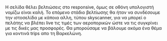 Η σελίδα θέλει βελτιώσεις στο responsive, όμως σε οθόνη υπολογιστή νομίζω είναι καλή. Το επόμενο στάδιο βελτίωσης θα ήταν να συνδέσουμε την ιστοσελίδα με κάποια αλλη, τύπου skyscanner, για να μπορεί ο πελάτης να βλέπει live τις τιμές των αεροπορικών ώστε να τις συγκρίνει με τις δικές μας προσφορές. Θα μπορούσαμε να βάλουμε ακόμα ένα θέμα για κοντινά trips απο τη Βαρκελώνη.

